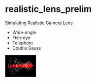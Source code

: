 realistic_lens_prelim
=====================

Simulating Realistic Camera Lens
* Wide-angle
* Fish-eye
* Telephoto
* Double Gauss

<img src="fisheye_rays.png" width=100px>
